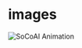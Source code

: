 # images

![SoCoAI Animation](https://raw.githubusercontent.com/ThanhLam2396/images/1a8cef2d82c646b2ff257911791d9b54ab2713c6/socoai-animation.svg)
